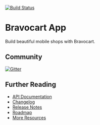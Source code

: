 [![Build Status](https://travis-ci.org/bravocart/app.svg?branch=master)](https://travis-ci.org/bravocart/app)
# Bravocart App

Build beautiful mobile shops with Bravocart.

## Community

[![Gitter](https://badges.gitter.im/Join%20Chat.svg)](https://gitter.im/bravocart/app?utm_source=badge&utm_medium=badge&utm_campaign=pr-badge)

## Further Reading

  * [API Documentation](https://app.com)
  * [Changelog](https://github.com/bravocart/app/wiki/Changelog)
  * [Release Notes](https://github.com/bravocart/app/releases)
  * [Roadmap](https://github.com/bravocart/app/wiki/Roadmap)
  * [More Resources](https://github.com/bravocart/app/wiki/Resources)
